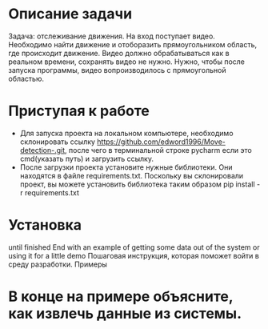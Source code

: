 # Описание задачи
 Задача: отслеживание движения. На вход поступает видео. Необходимо найти движение и отоборазить прямоугольником область, где происходит движение. Видео должно обрабатываться как в реальном времени, сохранять видео не нужно. Нужно, чтобы после запуска программы, видео вопроизводилось с прямоугольной областью.
 
# Приступая к работе
 - Для запуска проекта на локальном компьютере, необходимо склонировать ссылку https://github.com/edword1996/Move-detection-.git, после чего в терминальной строке pycharm если это cmd(указать путь) и загрузить ссылку.
- После загрузки проекта установите нужные библиотеки. Они находятся в файле requirements.txt. Поскольку вы склонировали проект, вы можете установить библиотека таким образом 
pip install -r requirements.txt

# Установка
until finished
End with an example of getting some data out of the system or using it for a little demo
Пошаговая инструкция, которая поможет войти в среду разработки.
Примеры
# В конце на примере объясните, как извлечь данные из системы.



